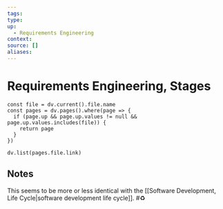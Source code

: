```yaml
---
tags: 
type:
up:
  - Requirements Engineering
context:
source: []
aliases:
---
```


# Requirements Engineering, Stages

```dataviewjs
const file = dv.current().file.name
const pages = dv.pages().where(page => {
  if (page.up && page.up.values != null && page.up.values.includes(file)) {
    return page
  }
})

dv.list(pages.file.link)
```

## Notes

This seems to be more or less identical with the [[Software Development, Life Cycle|software development life cycle]]. #♻️
